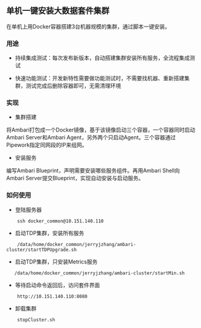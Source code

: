 ## 单机一键安装大数据套件集群

在单机上用Docker容器搭建3台机器规模的集群，通过脚本一键安装。

### 用途

- 持续集成测试：每次发布新版本，自动搭建集群安装所有服务，全流程集成测试

- 快速功能测试：开发新特性需要做功能测试时，不需要找机器、重新搭建集群，测试完成后删除容器即可，无需清理环境

### 实现

- 集群搭建

将Ambari打包成一个Docker镜像，基于该镜像启动三个容器，一个容器同时启动Ambari Server和Ambari Agent，另外两个只启动Agent。三个容器通过Pipework指定同网段的IP来组网。

- 安装服务

编写Ambari Blueprint，声明需要安装哪些服务组件。再用Ambari Shell向Ambari Server提交Blueprint，实现自动安装与启动服务。

### 如何使用

- 登陆服务器

```
	ssh docker_common@10.151.140.110
```

- 启动TDP集群，安装所有服务

```
	/data/home/docker_common/jerryjzhang/ambari-cluster/startTDPUpgrade.sh
```

- 启动TDP集群，只安装Metrics服务

```
   /data/home/docker_common/jerryjzhang/ambari-cluster/startMin.sh
```

- 等待启动命令返回后，访问套件界面

```
	http://10.151.140.110:8080
```

- 卸载集群

```
	stopCluster.sh
```